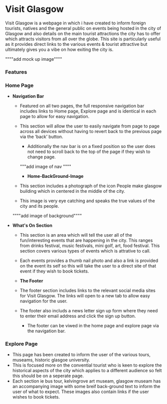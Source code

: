 # Visit Glasgow

Visit Glasgow is a webpage in which i have created to inform foreign tourists, natives and the general public on events being hosted in the city of Glasgow and also details on the main tourist attractions the city has to offer which attracts visitors from all over the globe. This site is particularly useful as it provides direct links to the various events & tourist attractive but ultimately gives you a vibe on how exiting the city is.

""""add mock up image""""

### Features

### Home Page

- **Navigation Bar**

  - Featured on all two pages, the full responsive navigation bar includes links to Home page, Explore page and is identical in each page to allow for easy navigation.
  - This section will allow the user to easily navigate from page to page across all devices without having to revert back to the previous page via the ‘back’ button.

    - Additionally the nav bar is on a fixed position so the user does not need to scroll back to the top of the page if they wish to change page.

    """add image of nav """"

    - **Home-BackGround-Image**

  - This section includes a photograph of the icon People make glasgow building which in centered in the middle of the city.
  - This image is very eye catching and speaks the true values of the city and its people.

  """"add image of background""""

- **What's On Section**

  - This section is an area which will tell the user all of the fun/interesting events that are happening in the city. This ranges from drinks festival, music festivals, mini golf, art, food festival. This section covers various types of events which is attrative to call.
  - Each events provides a thumb nail photo and also a link is provided on the event its self so this will take the user to a direct site of that event if they wish to book tickets.

  - **The Footer**

  - The footer section includes links to the relevant social media sites for Visit Glasgow. The links will open to a new tab to allow easy navigation for the user.
  - The footer also includs a news letter sign up form where they need to enter their email address and click the sign up button.
    - The footer can be viwed in the home page and explore page via the navigation bar.

### Explore Page

- This page has been created to inform the user of the various tours, museams, historic glasgoe university.
- This is focused more on the convential tourist who is keen to explore the historical aspects of the city which applies to a different audience so felt this should be on a seperate page.
- Each section ie bus tour, kelvingrove art museam, glasgow museam has an accompanying image with some breif back-ground text to inform the user of what to expect. These images also contain links if the user wishes to book tickets.
